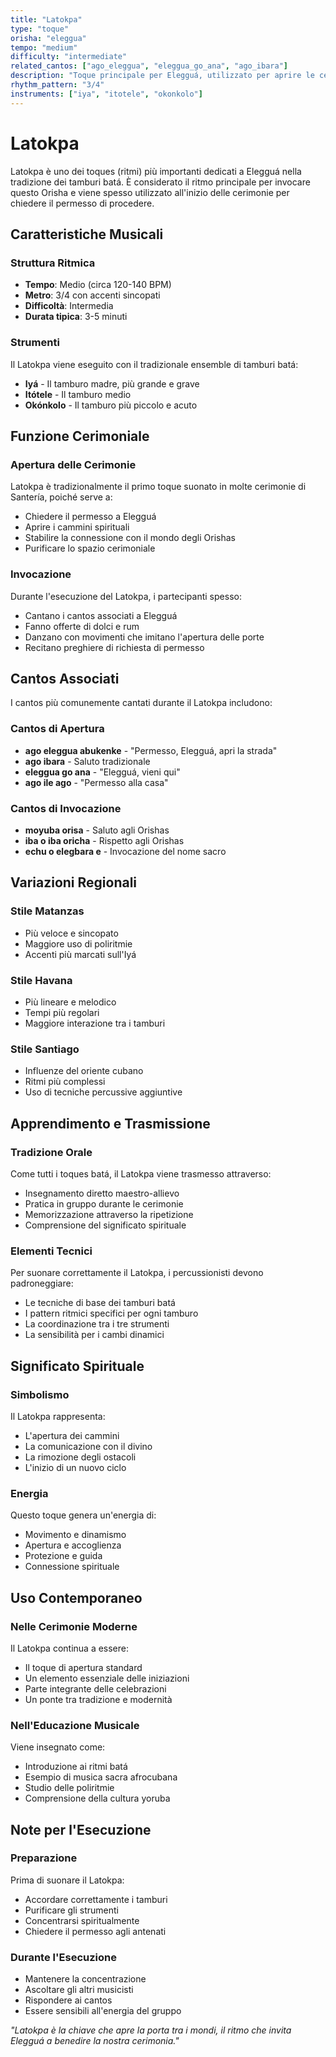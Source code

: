 ```yaml
---
title: "Latokpa"
type: "toque"
orisha: "eleggua"
tempo: "medium"
difficulty: "intermediate"
related_cantos: ["ago_eleggua", "eleggua_go_ana", "ago_ibara"]
description: "Toque principale per Elegguá, utilizzato per aprire le cerimonie"
rhythm_pattern: "3/4"
instruments: ["iya", "itotele", "okonkolo"]
---
```


# Latokpa

Latokpa è uno dei toques (ritmi) più importanti dedicati a Elegguá nella tradizione dei tamburi batá. È considerato il ritmo principale per invocare questo Orisha e viene spesso utilizzato all'inizio delle cerimonie per chiedere il permesso di procedere.

## Caratteristiche Musicali

### Struttura Ritmica
- **Tempo**: Medio (circa 120-140 BPM)
- **Metro**: 3/4 con accenti sincopati
- **Difficoltà**: Intermedia
- **Durata tipica**: 3-5 minuti

### Strumenti
Il Latokpa viene eseguito con il tradizionale ensemble di tamburi batá:

- **Iyá** - Il tamburo madre, più grande e grave
- **Itótele** - Il tamburo medio
- **Okónkolo** - Il tamburo più piccolo e acuto

## Funzione Cerimoniale

### Apertura delle Cerimonie
Latokpa è tradizionalmente il primo toque suonato in molte cerimonie di Santería, poiché serve a:
- Chiedere il permesso a Elegguá
- Aprire i cammini spirituali
- Stabilire la connessione con il mondo degli Orishas
- Purificare lo spazio cerimoniale

### Invocazione
Durante l'esecuzione del Latokpa, i partecipanti spesso:
- Cantano i cantos associati a Elegguá
- Fanno offerte di dolci e rum
- Danzano con movimenti che imitano l'apertura delle porte
- Recitano preghiere di richiesta di permesso

## Cantos Associati

I cantos più comunemente cantati durante il Latokpa includono:

### Cantos di Apertura
- **ago eleggua abukenke** - "Permesso, Elegguá, apri la strada"
- **ago ibara** - Saluto tradizionale
- **eleggua go ana** - "Elegguá, vieni qui"
- **ago ile ago** - "Permesso alla casa"

### Cantos di Invocazione
- **moyuba orisa** - Saluto agli Orishas
- **iba o iba oricha** - Rispetto agli Orishas
- **echu o elegbara e** - Invocazione del nome sacro

## Variazioni Regionali

### Stile Matanzas
- Più veloce e sincopato
- Maggiore uso di poliritmie
- Accenti più marcati sull'Iyá

### Stile Havana
- Più lineare e melodico
- Tempi più regolari
- Maggiore interazione tra i tamburi

### Stile Santiago
- Influenze del oriente cubano
- Ritmi più complessi
- Uso di tecniche percussive aggiuntive

## Apprendimento e Trasmissione

### Tradizione Orale
Come tutti i toques batá, il Latokpa viene trasmesso attraverso:
- Insegnamento diretto maestro-allievo
- Pratica in gruppo durante le cerimonie
- Memorizzazione attraverso la ripetizione
- Comprensione del significato spirituale

### Elementi Tecnici
Per suonare correttamente il Latokpa, i percussionisti devono padroneggiare:
- Le tecniche di base dei tamburi batá
- I pattern ritmici specifici per ogni tamburo
- La coordinazione tra i tre strumenti
- La sensibilità per i cambi dinamici

## Significato Spirituale

### Simbolismo
Il Latokpa rappresenta:
- L'apertura dei cammini
- La comunicazione con il divino
- La rimozione degli ostacoli
- L'inizio di un nuovo ciclo

### Energia
Questo toque genera un'energia di:
- Movimento e dinamismo
- Apertura e accoglienza
- Protezione e guida
- Connessione spirituale

## Uso Contemporaneo

### Nelle Cerimonie Moderne
Il Latokpa continua a essere:
- Il toque di apertura standard
- Un elemento essenziale delle iniziazioni
- Parte integrante delle celebrazioni
- Un ponte tra tradizione e modernità

### Nell'Educazione Musicale
Viene insegnato come:
- Introduzione ai ritmi batá
- Esempio di musica sacra afrocubana
- Studio delle poliritmie
- Comprensione della cultura yoruba

## Note per l'Esecuzione

### Preparazione
Prima di suonare il Latokpa:
- Accordare correttamente i tamburi
- Purificare gli strumenti
- Concentrarsi spiritualmente
- Chiedere il permesso agli antenati

### Durante l'Esecuzione
- Mantenere la concentrazione
- Ascoltare gli altri musicisti
- Rispondere ai cantos
- Essere sensibili all'energia del gruppo

*"Latokpa è la chiave che apre la porta tra i mondi, il ritmo che invita Elegguá a benedire la nostra cerimonia."*

